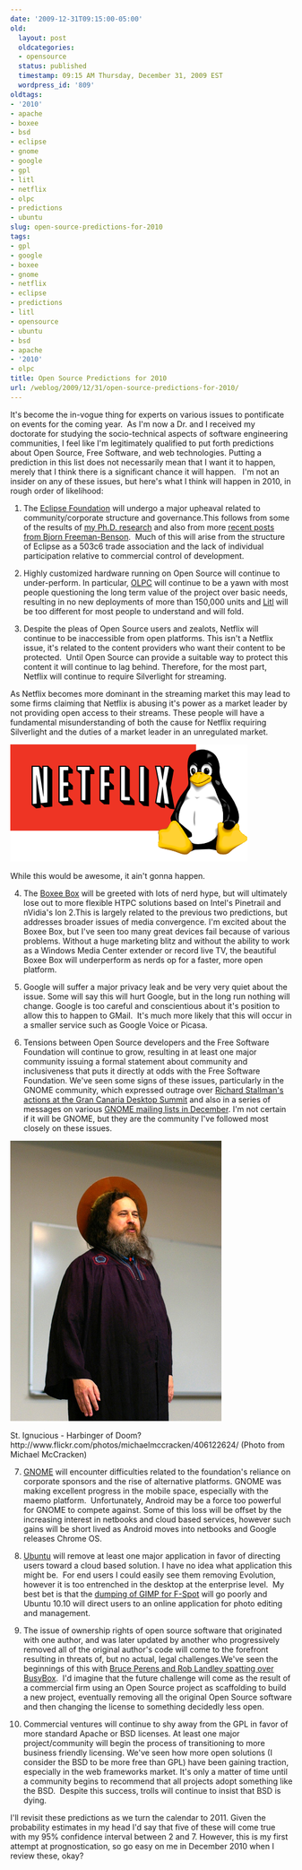 ```yaml
---
date: '2009-12-31T09:15:00-05:00'
old:
  layout: post
  oldcategories:
  - opensource
  status: published
  timestamp: 09:15 AM Thursday, December 31, 2009 EST
  wordpress_id: '809'
oldtags:
- '2010'
- apache
- boxee
- bsd
- eclipse
- gnome
- google
- gpl
- litl
- netflix
- olpc
- predictions
- ubuntu
slug: open-source-predictions-for-2010
tags:
- gpl
- google
- boxee
- gnome
- netflix
- eclipse
- predictions
- litl
- opensource
- ubuntu
- bsd
- apache
- '2010'
- olpc
title: Open Source Predictions for 2010
url: /weblog/2009/12/31/open-source-predictions-for-2010/
---
```


It's become the in-vogue thing for experts on various issues to pontificate on events for the coming year.  As I'm now a Dr. and I received my doctorate for studying the socio-technical aspects of software engineering communities, I feel like I'm legitimately qualified to put forth predictions about Open Source, Free Software, and web technologies. Putting a prediction in this list does not necessarily mean that I want it to happen, merely that I think there is a significant chance it will happen.    I'm not an insider on any of these issues, but here's what I think will happen in 2010, in rough order of likelihood:

1. The [Eclipse Foundation](http://www.eclipse.org/) will undergo a major upheaval related to community/corporate structure and governance.This follows from some of the results of [my Ph.D. research](http://academic.patrick.wagstrom.net/thesis/) and also from more [recent posts from Bjorn Freeman-Benson](http://eclipse-projects.blogspot.com/2009/11/its-trade-association.html).  Much of this will arise from the structure of Eclipse as a 503c6 trade association and the lack of individual participation relative to commercial control of development.

2. Highly customized hardware running on Open Source will continue to under-perform.  In particular, [OLPC](http://www.laptop.org/) will continue to be a yawn with most people questioning the long term value of the project over basic needs, resulting in no new deployments of more than 150,000 units and [Litl](http://www.litl.com/) will be too different for most people to understand and will fold.

3. Despite the pleas of Open Source users and zealots, Netflix will continue to be inaccessible from open platforms. This isn't a Netflix issue, it's related to the content providers who want their content to be protected.  Until Open Source can provide a suitable way to protect this content it will continue to lag behind. Therefore, for the most part, Netflix will continue to require Silverlight for streaming.

As Netflix becomes more dominant in the streaming market this may lead to some firms claiming that Netflix is abusing it's power as a market leader by not providing open access to their streams.  These people will have a fundamental misunderstanding of both the cause for Netflix requiring Silverlight and the duties of a market leader in an unregulated market.

<div class="image caption center">
    <img src="/weblog/media/2009/12/netflix_tux.png" alt="While this would be awesome, it ain't gonna happen.">
    <p>While this would be awesome, it ain't gonna happen.</p>
</div>

4. The [Boxee Box](http://www.boxee.tv/box) will be greeted with lots of nerd hype, but will ultimately lose out to more flexible HTPC solutions based on Intel's Pinetrail and nVidia's Ion 2.This is largely related to the previous two predictions, but addresses broader issues of media convergence.  I'm excited about the Boxee Box, but I've seen too many great devices fail because of various problems.  Without a huge marketing blitz and without the ability to work as a Windows Media Center extender or record live TV, the beautiful Boxee Box will underperform as nerds op for a faster, more open platform.

5. Google will suffer a major privacy leak and be very very quiet about the issue.  Some will say this will hurt Google, but in the long run nothing will change.  Google is too careful and conscientious about it's position to allow this to happen to GMail.  It's much more likely that this will occur in a smaller service such as Google Voice or Picasa.

6. Tensions between Open Source developers and the Free Software Foundation will continue to grow, resulting in at least one major community issuing a formal statement about community and inclusiveness that puts it directly at odds with the Free Software Foundation.  We've seen some signs of these issues, particularly in the GNOME community, which expressed outrage over [Richard Stallman's actions at the Gran Canaria Desktop Summit](http://opensourcetogo.blogspot.com/2009/07/emailing-richard-stallman.html) and also in a series of messages on various [GNOME mailing lists in December](http://www.osnews.com/story/22610/GNOME_To_Split_from_GNU_Project_).  I'm not certain if it will be GNOME, but they are the community I've followed most closely on these issues.

<div class="image caption center">
    <img src="/weblog/media/2009/12/stallman_st_ignucius.jpg" alt="St. Ignucious - Harbinger of Doom? http://www.flickr.com/photos/michaelmccracken/406122624/ (Photo from Michael McCracken)">
    <p>St. Ignucious - Harbinger of Doom? http://www.flickr.com/photos/michaelmccracken/406122624/ (Photo from Michael McCracken)</p>
</div>

  7. [GNOME](http://www.gnome.org/) will encounter difficulties related to the foundation's reliance on corporate sponsors and the rise of alternative platforms.  GNOME was making excellent progress in the mobile space, especially with the maemo platform.  Unfortunately, Android may be a force too powerful for GNOME to compete against. Some of this loss will be offset by the increasing interest in netbooks and cloud based services, however such gains will be short lived as Android moves into netbooks and Google releases Chrome OS.

  8. [Ubuntu](http://www.ubuntu.com/) will remove at least one major application in favor of directing users toward a cloud based solution.  I have no idea what application this might be.  For end users I could easily see them removing Evolution, however it is too entrenched in the desktop at the enterprise level.  My best bet is that the [dumping of GIMP for F-Spot](http://arstechnica.com/open-source/news/2009/11/giving-up-the-gimp-is-a-sign-of-ubuntus-mainstream-maturity.ars) will go poorly and Ubuntu 10.10 will direct users to an online application for photo editing and management.

  9. The issue of ownership rights of open source software that originated with one author, and was later updated by another who progressively removed all of the original author's code will come to the forefront resulting in threats of, but no actual, legal challenges.We've seen the beginnings of this with [Bruce Perens and Rob Landley spatting over BusyBox](http://perens.com/blog/2009/12/15/23/).  I'd imagine that the future challenge will come as the result of a commercial firm using an Open Source project as scaffolding to build a new project, eventually removing all the original Open Source software and then changing the license to something decidedly less open.

  10. Commercial ventures will continue to shy away from the GPL in favor of more standard Apache or BSD licenses.  At least one major project/community will begin the process of transitioning to more business friendly licensing.  We've seen how more open solutions (I consider the BSD to be more free than GPL) have been gaining traction, especially in the web frameworks market. It's only a matter of time until a community begins to recommend that all projects adopt something like the BSD.  Despite this success, trolls will continue to insist that BSD is dying.

I'll revisit these predictions as we turn the calendar to 2011.  Given the probability estimates in my head I'd say that five of these will come true with my 95% confidence interval between 2 and 7.  However, this is my first attempt at prognostication, so go easy on me in December 2010 when I review these, okay?